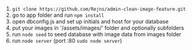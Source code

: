 1. `git clone https://github.com/Rejns/admin-clean-image-feature.git`
2. go to app folder and run `npm install`
3. open dbconfig.js and set up initials and host for your database
4. put your images in '/assets/images/' folder and optionally subfolders
5. run `node seed` to seed database with image data from images folder
6. run `node server` (port :80 `sudo node server`)
